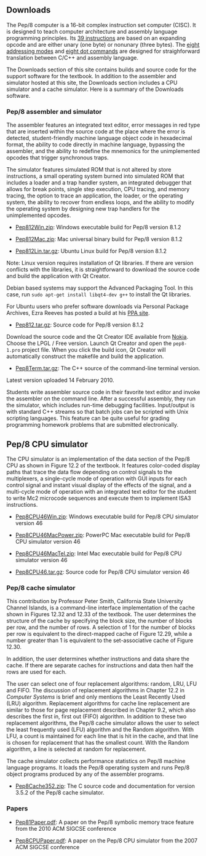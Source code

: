 ## Downloads ##
The Pep/8 computer is a 16-bit complex instruction set computer (CISC).
It is designed to teach computer architecture and assembly language programming principles.
Its [39 instructions](InstructionSet.md) are based on an expanding opcode and are either unary (one byte) or nonunary (three bytes).
The [eight addressing modes](AddressingModes.md) and [eight dot commands](DotCommands.md) are designed for straighforward translation between C/C++ and assembly language.

The Downloads section of this site contains builds and source code for the support software for the textbook.
In addition to the assembler and simulator hosted at this site, the Downloads section includes a CPU simulator and a cache simulator.
Here is a summary of the Downloads software.

### Pep/8 assembler and simulator ###

The assembler features an integrated text editor,
error messages in red type that are inserted within the source code at the place where the error is detected,
student-friendly machine language object code in hexadecimal format,
the ability to code directly in machine language, bypassing the assembler,
and the ability to redefine the mnemonics for the unimplemented opcodes that trigger synchronous traps.

The simulator features simulated ROM that is not altered by store instructions,
a small operating system burned into simulated ROM that includes a loader and a trap handler system,
an integrated debugger that allows for break points, single step execution,
CPU tracing, and memory tracing,
the option to trace an application, the loader, or the operating system,
the ability to recover from endless loops,
and the ability to modify the operating system by designing new trap handlers for the unimplemented opcodes.

  * [Pep812Win.zip](http://pep8-1.googlecode.com/files/Pep812Win.zip): Windows executable build for Pep/8 version 8.1.2

  * [Pep812Mac.zip](http://pep8-1.googlecode.com/files/Pep812Mac.zip): Mac universal binary build for Pep/8 version 8.1.2

  * [Pep812Lin.tar.gz](http://pep8-1.googlecode.com/files/Pep812Lin.tar.gz): Ubuntu Linux build for Pep/8 version 8.1.2

Note: Linux version requires installation of Qt libraries.
If there are version conflicts with the libraries, it is straightforward to download the source code and build the application with Qt Creator.

Debian based systems may support  the Advanced Packaging Tool. In this case, run `sudo apt-get install libqt4-dev g++` to install the Qt libraries.

For Ubuntu users who prefer software downloads via Personal Package Archives, Ezra Reeves has posted a build at his [PPA site](https://launchpad.net/~pep8simulator).

  * [Pep812.tar.gz](http://pep8-1.googlecode.com/files/Pep812.tar.gz): Source code for Pep/8 version 8.1.2

Download the source code and the Qt Creator IDE available from [Nokia](http://qt.nokia.com/).
Choose the LPGL / Free version.
Launch Qt Creator and open the `pep8-1.pro` project file.
When you click the build icon, Qt Creator will automatically construct the makefile and build the application.

  * [Pep8Term.tar.gz](http://pep8-1.googlecode.com/files/Pep8Term.tar.gz): The C++ source of the command-line terminal version.

Latest version uploaded 14 February 2010.

Students write assembler source code in their favorite text editor and invoke the assembler on the command line. After a successful assembly, they run the simulator, which includes run-time debugging facilities.
Input/output is with standard C++ streams so that batch jobs can be scripted with Unix scripting languages.
This feature can be quite useful for grading programming homework problems that are submitted electronically.

## Pep/8 CPU simulator ##

The CPU simulator is an implementation of the data section of the Pep/8 CPU as shown in Figure 12.2 of the textbook.
It features color-coded display paths that trace the data flow depending on control signals to the multiplexers,
a single-cycle mode of operation with GUI inputs for each control signal and instant visual display of the effects of the signal,
and a multi-cycle mode of operation with an integrated text editor for the student to write Mc2 microcode sequences and execute them to implement ISA3 instructions.

  * [Pep8CPU46Win.zip](http://pep8-1.googlecode.com/files/Pep8CPU46Win.zip): Windows executable build for Pep/8 CPU simulator version 46

  * [Pep8CPU46MacPower.zip](http://pep8-1.googlecode.com/files/Pep8CPU46MacPower.zip): PowerPC Mac executable build for Pep/8 CPU simulator version 46

  * [Pep8CPU46MacTel.zip](http://pep8-1.googlecode.com/files/Pep8CPU46MacTel.zip): Intel Mac executable build for Pep/8 CPU simulator version 46

  * [Pep8CPU46.tar.gz](http://pep8-1.googlecode.com/files/Pep8CPU46.tar.gz): Source code for Pep/8 CPU simulator version 46

### Pep/8 cache simulator ###

This contribution by Professor Peter Smith, California State University Channel Islands,
is a command-line interface implementation of the cache shown in Figures 12.32 and 12.33 of the textbook.
The user determines the structure of the cache by specifying the block size, the number of blocks per row, and the number of rows.
A selection of 1 for the number of blocks per row is equivalent to the direct-mapped cache of Figure 12.29,
while a number greater than 1 is equivalent to the set-associative cache of Figure 12.30.

In addition, the user determines whether instructions and data share the cache.
If there are separate caches for instructions and data then half the rows are used for each.

The user can select one of four replacement algorithms: random, LRU, LFU and FIFO.
The discussion of replacement algorithms in Chapter 12.2 in _Computer Systems_ is brief and only mentions the Least Recently Used (LRU) algorithm.
Replacement algorithms for cache line replacement are similar to those for page replacement described in Chapter 9.2, which also describes the first in, first out (FIFO) algorithm.
In addition to these two replacement algorithms, the Pep/8 cache simulator allows the user to select the least frequently used (LFU) algorithm and the Random algorithm.
With LFU, a count is maintained for each line that is hit in the cache, and that line is chosen for replacement that has the smallest count.
With the Random algorithm, a line is selected at random for replacement.

The cache simulator collects performance statistics on Pep/8 machine language programs.
It loads the Pep/8 operating system and runs Pep/8 object programs produced by any of the assembler programs.

  * [Pep8Cache352.zip](http://pep8-1.googlecode.com/files/Pep8Cache352.zip): The C source code and documentation for version 3.5.2 of the Pep/8 cache simulator.

### Papers ###

  * [Pep81Paper.pdf](http://pep8-1.googlecode.com/files/Pep81Paper.pdf): A paper on the Pep/8 symbolic memory trace feature from the 2010 ACM SIGCSE conference

  * [Pep8CPUPaper.pdf](http://pep8-1.googlecode.com/files/Pep8CPUPaper.pdf): A paper on the Pep/8 CPU simulator from the 2007 ACM SIGCSE conference
